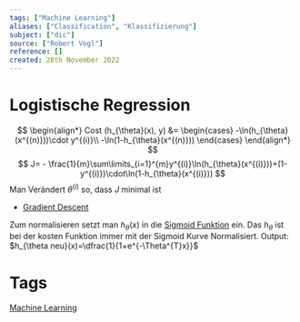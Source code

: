 ```yaml
---
tags: ["Machine Learning"]
aliases: ["Classification", "Klassifizierung"]
subject: ["dic"]
source: ["Robert Vogl"]
reference: []
created: 28th November 2022
---
```


# Logistische Regression
$$
\begin{align*}
Cost (h_{\theta}(x), y) &=
\begin{cases}
-\ln(h_{\theta}(x^{(n)}))\cdot y^{(i)}\\
-\ln(1-h_{\theta}(x^{(n)}))
\end{cases}
\end{align*}
$$
$$
J= - \frac{1}{m}\sum\limits_{i=1}^{m}y^{(i)}\ln(h_{\theta}(x^{(i)}))+(1-y^{(i)})\cdot\ln(1-h_{\theta}(x^{(i)}))
$$
Man Verändert $\theta^{(i)}$ so, dass $J$ minimal ist
- [Gradient Descent](Gradient%20Descent.md)

Zum normalisieren setzt man $h_{\theta}(x)$ in die [Sigmoid Funktion](Sigmoid%20Funktion.md) ein.
Das $h_{\theta}$ ist bei der kosten Funktion immer mit der Sigmoid Kurve Normalisiert.
Output: $h_{\theta neu}(x)=\dfrac{1}{1+e^{-\Theta^{T}x}}$

# Tags
[Machine Learning](Machine%20Learning.md)
